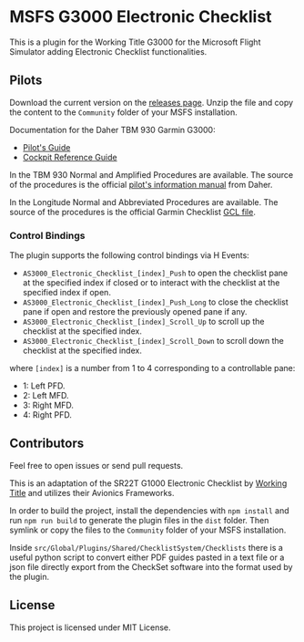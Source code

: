 # MSFS G3000 Electronic Checklist

This is a plugin for the Working Title G3000 for the Microsoft Flight Simulator adding Electronic
Checklist functionalities.

## Pilots

Download the current version on the
[releases page](https://github.com/ilpav12/msfs-g3000-electronic-checklist/releases/latest). Unzip the file and copy the
content to the `Community` folder of your MSFS installation.

Documentation for the Daher TBM 930 Garmin G3000:

- [Pilot's Guide](https://static.garmin.com/pumac/190-02046-02_a.pdf)
- [Cockpit Reference Guide](https://static.garmin.com/pumac/190-02047-02_a.pdf)

In the TBM 930 Normal and Amplified Procedures are available. The source of the procedures is the official [pilot's
information manual](https://www.tbm.aero/medias_front/documents/154203PIM-TBM-930-FromSN1227.pdf) from Daher.

In the Longitude Normal and Abbreviated Procedures are available. The source of the procedures is the official Garmin
Checklist [GCL file](https://ww2.txtav.com/TechnicalPublications/Downloads/MFDCheckLists?Brand=Cessna).

### Control Bindings

The plugin supports the following control bindings via H Events:

- `AS3000_Electronic_Checklist_[index]_Push` to open the checklist pane at the specified index if closed or to interact
  with the checklist at the specified index if open.
- `AS3000_Electronic_Checklist_[index]_Push_Long` to close the checklist pane if open and restore the previously opened
  pane if any.
- `AS3000_Electronic_Checklist_[index]_Scroll_Up` to scroll up the checklist at the specified index.
- `AS3000_Electronic_Checklist_[index]_Scroll_Down` to scroll down the checklist at the specified index.

where `[index]` is a number from 1 to 4 corresponding to a controllable pane:

- 1: Left PFD.
- 2: Left MFD.
- 3: Right MFD.
- 4: Right PFD.

## Contributors

Feel free to open issues or send pull requests.

This is an adaptation of the SR22T G1000 Electronic Checklist by
[Working Title](https://github.com/microsoft/msfs-avionics-mirror/tree/main/src/workingtitle-aircraft-sr22t) and
utilizes their Avionics Frameworks.

In order to build the project, install the dependencies with `npm install` and run `npm run build` to generate the
plugin files in the `dist` folder. Then symlink or copy the files to the `Community` folder of your MSFS installation.

Inside `src/Global/Plugins/Shared/ChecklistSystem/Checklists` there is a useful python script to convert either PDF
guides pasted in a text file or a json file directly export from the CheckSet software into the format used by the
plugin.

## License

This project is licensed under MIT License.
